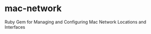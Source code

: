 mac-network
===========

Ruby Gem for Managing and Configuring Mac Network Locations and Interfaces
